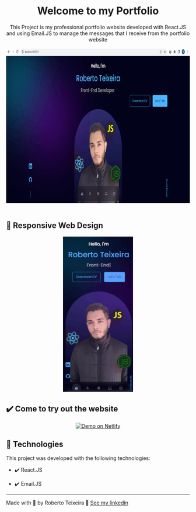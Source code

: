<h1 align="center">
<br>
  Welcome to my Portfolio
<br>
</h1>

<p align="center">This Project is my professional portfolio website developed with React.JS and using Email.JS to manage the messages that I receive from the portfolio website</p>

<div align="center" >
  <img src='./gifs/portfolio.gif' alt="portfolio" height="425">
</div>

<br>

## 📲 Responsive Web Design

<div align="center" >
  <img src='./gifs/portfolio_responsive.gif' alt="responsive" height="425">
</div>

## ✔️ Come to try out the website

<p align="center">
  <a href="https://papaya-bunny-23e240.netlify.app/" target="_blank">
    <img alt="Demo on Netlify" src="https://res.cloudinary.com/lukemorales/image/upload/v1599785319/readme_logos/demo_on_netlify_umjmch.png">
  </a>
</p>

## 🚀 Technologies

This project was developed with the following technologies:

- ✔️ React.JS

- ✔️ Email.JS

---

Made with 💜 by Roberto Teixeira 👋 [See my linkedin](https://www.linkedin.com/in/roberto-teixeira-developer/)